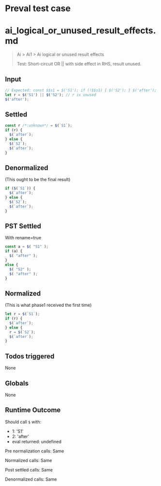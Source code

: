 # Preval test case

# ai_logical_or_unused_result_effects.md

> Ai > Ai1 > Ai logical or unused result effects
>
> Test: Short-circuit OR || with side effect in RHS, result unused.

## Input

`````js filename=intro
// Expected: const $$s1 = $('S1'); if (!$$s1) { $('S2'); } $('after');
let r = $('S1') || $('S2'); // r is unused
$('after');
`````


## Settled


`````js filename=intro
const r /*:unknown*/ = $(`S1`);
if (r) {
  $(`after`);
} else {
  $(`S2`);
  $(`after`);
}
`````


## Denormalized
(This ought to be the final result)

`````js filename=intro
if ($(`S1`)) {
  $(`after`);
} else {
  $(`S2`);
  $(`after`);
}
`````


## PST Settled
With rename=true

`````js filename=intro
const a = $( "S1" );
if (a) {
  $( "after" );
}
else {
  $( "S2" );
  $( "after" );
}
`````


## Normalized
(This is what phase1 received the first time)

`````js filename=intro
let r = $(`S1`);
if (r) {
  $(`after`);
} else {
  r = $(`S2`);
  $(`after`);
}
`````


## Todos triggered


None


## Globals


None


## Runtime Outcome


Should call `$` with:
 - 1: 'S1'
 - 2: 'after'
 - eval returned: undefined

Pre normalization calls: Same

Normalized calls: Same

Post settled calls: Same

Denormalized calls: Same

